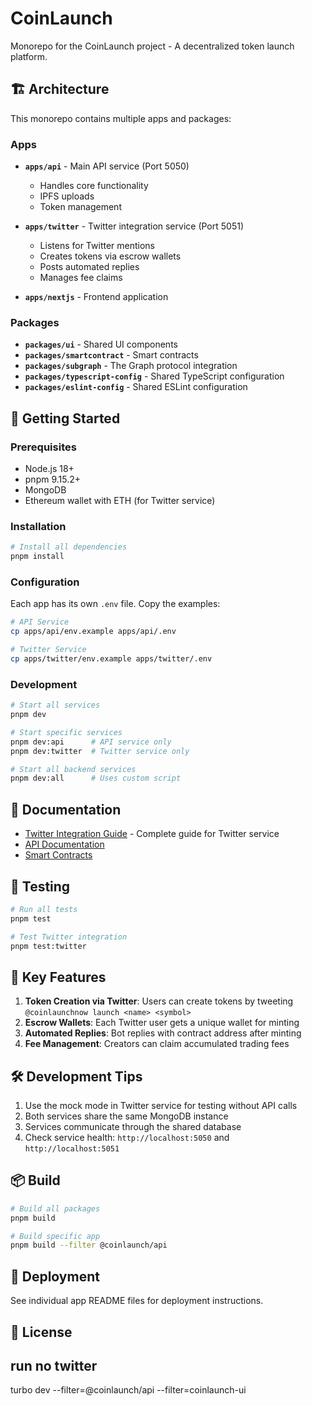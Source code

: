 # CoinLaunch

Monorepo for the CoinLaunch project - A decentralized token launch platform.

## 🏗️ Architecture

This monorepo contains multiple apps and packages:

### Apps

- **`apps/api`** - Main API service (Port 5050)
  - Handles core functionality
  - IPFS uploads
  - Token management
  
- **`apps/twitter`** - Twitter integration service (Port 5051)
  - Listens for Twitter mentions
  - Creates tokens via escrow wallets
  - Posts automated replies
  - Manages fee claims

- **`apps/nextjs`** - Frontend application

### Packages

- **`packages/ui`** - Shared UI components
- **`packages/smartcontract`** - Smart contracts
- **`packages/subgraph`** - The Graph protocol integration
- **`packages/typescript-config`** - Shared TypeScript configuration
- **`packages/eslint-config`** - Shared ESLint configuration

## 🚀 Getting Started

### Prerequisites

- Node.js 18+
- pnpm 9.15.2+
- MongoDB
- Ethereum wallet with ETH (for Twitter service)

### Installation

```bash
# Install all dependencies
pnpm install
```

### Configuration

Each app has its own `.env` file. Copy the examples:

```bash
# API Service
cp apps/api/env.example apps/api/.env

# Twitter Service
cp apps/twitter/env.example apps/twitter/.env
```

### Development

```bash
# Start all services
pnpm dev

# Start specific services
pnpm dev:api      # API service only
pnpm dev:twitter  # Twitter service only

# Start all backend services
pnpm dev:all      # Uses custom script
```

## 📖 Documentation

- [Twitter Integration Guide](./docs/TWITTER_INTEGRATION.md) - Complete guide for Twitter service
- [API Documentation](./apps/api/README.md)
- [Smart Contracts](./packages/smartcontract/README.md)

## 🧪 Testing

```bash
# Run all tests
pnpm test

# Test Twitter integration
pnpm test:twitter
```

## 📝 Key Features

1. **Token Creation via Twitter**: Users can create tokens by tweeting `@coinlaunchnow launch <name> <symbol>`
2. **Escrow Wallets**: Each Twitter user gets a unique wallet for minting
3. **Automated Replies**: Bot replies with contract address after minting
4. **Fee Management**: Creators can claim accumulated trading fees

## 🛠️ Development Tips

1. Use the mock mode in Twitter service for testing without API calls
2. Both services share the same MongoDB instance
3. Services communicate through the shared database
4. Check service health: `http://localhost:5050` and `http://localhost:5051`

## 📦 Build

```bash
# Build all packages
pnpm build

# Build specific app
pnpm build --filter @coinlaunch/api
```

## 🚀 Deployment

See individual app README files for deployment instructions.

## 📄 License

## run no twitter
turbo dev --filter=@coinlaunch/api --filter=coinlaunch-ui